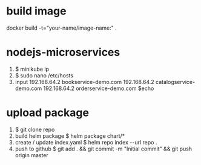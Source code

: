 # build image
docker build -t="your-name/image-name:<TAG>" .

# nodejs-microservices
1. $ minikube ip
2. $ sudo nano /etc/hosts
3. input
192.168.64.2  bookservice-demo.com
192.168.64.2  catalogservice-demo.com
192.168.64.2  orderservice-demo.com
$echo 


# upload package
1. $ git clone repo
2. build helm package
   $ helm package chart/*
3. create / update index.yaml
   $ helm repo index --url repo . 
4. push to github
   $ git add . && git commit -m "Initial commit" && git push origin master
